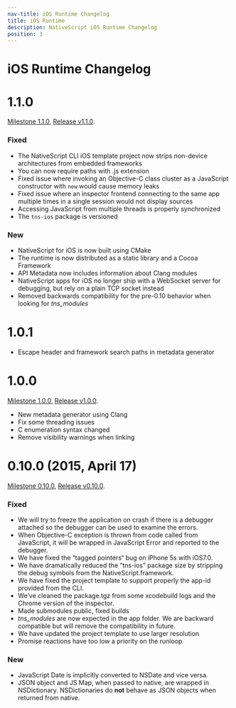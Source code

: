 ```yaml
---
nav-title: iOS Runtime Changelog
title: iOS Runtime
description: NativeScript iOS Runtime Changelog
position: 3
---
```

iOS Runtime Changelog
=====================

1.1.0
==
[Milestone 1.1.0](https://github.com/NativeScript/ios-runtime/issues?q=milestone%3A1.1.0), [Release v1.1.0](https://github.com/NativeScript/ios-runtime/releases/tag/v1.1.0).

### Fixed
* The NativeScript CLI iOS template project now strips non-device architectures from embedded frameworks
* You can now require paths with .js extension
* Fixed issue where invoking an Objective-C class cluster as a JavaScript constructor with `new` would cause memory leaks
* Fixed issue where an inspector frontend connecting to the same app multiple times in a single session would not display sources
* Accessing JavaScript from multiple threads is properly synchronized
* The `tns-ios` package is versioned

### New
* NativeScript for iOS is now built using CMake
* The runtime is now distributed as a static library and a Cocoa Framework
* API Metadata now includes information about Clang modules
* NativeScript apps for iOS no longer ship with a WebSocket server for debugging, but rely on a plain TCP socket instead
* Removed backwards compatibility for the pre-0.10 behavior when looking for *tns_modules*

1.0.1
==
* Escape header and framework search paths in metadata generator

1.0.0
==
[Milestone 1.0.0](https://github.com/NativeScript/ios-runtime/issues?q=milestone%3A1.0.0), [Release v1.0.0](https://github.com/NativeScript/ios-runtime/releases/tag/v1.0.0).
* New metadata generator using Clang
* Fix some threading issues
* C enumeration syntax changed
* Remove visibility warnings when linking

0.10.0 (2015, April 17)
==
[Milestone 0.10.0](https://github.com/NativeScript/ios-runtime/issues?q=milestone%3A0.10.0), [Release v0.10.0](https://github.com/NativeScript/ios-runtime/releases/tag/v0.10.0).

### Fixed
 * We will try to freeze the application on crash if there is a debugger attached so the debugger can be used to examine the errors.
 * When Objective-C exception is thrown from code called from JavaScript, it will be wrapped in JavaScript Error and reported to the debugger.
 * We have fixed the “tagged pointers“ bug on iPhone 5s with iOS7.0.
 * We have dramatically reduced the “tns-ios” package size by stripping the debug symbols from the NativeScript.framework.
 * We have fixed the project template to support properly the app-id provided from the CLI.
 * We’ve cleaned the package.tgz from some xcodebuild logs and the Chrome version of the inspector.
 * Made submodules public, fixed builds
 * *tns_modules* are now expected in the app folder. We are backward compatible but will remove the compatibility in future.
 * We have updated the project template to use larger resolution
 * Promise reactions have too low a priority on the runloop

### New
 * JavaScript Date is implicitly converted to NSDate and vice versa.
 * JSON object and JS Map, when passed to native, are wrapped in NSDictionary. NSDictionaries do **not** behave as JSON objects when returned from native.

